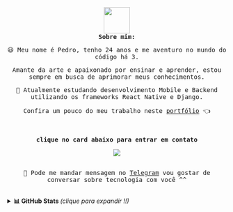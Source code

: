 <samp>
  <div align ="center" >
    <img height ="60em" src="https://media.giphy.com/media/Qo2dupDib32rkTY4hX/giphy.gif"/>
  </div>

  <div align="center">
 <b align="">Sobre mim:</b>
 <p align="">😃 Meu nome é Pedro, tenho 24 anos e me aventuro no mundo do código há 3.</p>
 <p align="">Amante da arte e apaixonado por ensinar e aprender, estou sempre em busca de aprimorar meus conhecimentos.</p>
 <p align="">🌱 Atualmente estudando desenvolvimento Mobile e Backend utilizando os frameworks React Native e Django.</p>    
 <p align=""> Confira um pouco do meu trabalho neste <a href="https://pdr-tuche.github.io/portifolio/" target="_blank">portfólio</a> 👈</p>
  </div>
  <br>
  
  <div align= "center">
  <p><b>clique no card abaixo para entrar em contato</b></p>
     <a href="https://beacons.ai/pdrtuche" target="_blank"><img src="https://lanyard.cnrad.dev/api/259092600978407435?idleMessage=Nothing%20at%20the%20moment%20...%20Maybe%20i'm%20sleeping%20zzz&animated=true&theme=dark&borderRadius=30px&hideBadges=false&hideDiscrim=true&bg=2f3136&hideTimestamp=true"/></a>
    <br>
    <br>
   <p>📲 Pode me mandar mensagem no <a href ="https://t.me/pdrTuche">Telegram</a> vou gostar de conversar sobre tecnologia com você ^^</p>
  </div>
  
</samp>
<br>

<details>
  <summary> <b>📊 GitHub Stats </b><i >(clique para expandir !!)</i> </summary>
  <br>
<div align="center">
  <a href = "https://github.com/pdr0nvs">
        <img height="180em" src="http://github-profile-summary-cards.vercel.app/api/cards/stats?username=pdr-tuche&theme=tokyonight">
        <img height="180em" src="http://github-profile-summary-cards.vercel.app/api/cards/repos-per-language?username=pdr-tuche&theme=tokyonight">
        <img height = "180em" src = "http://github-profile-summary-cards.vercel.app/api/cards/most-commit-language?username=pdr-tuche&theme=tokyonight&locale=pt-br">
        <h3>🏆 GitHub Profile Trophies 🏆</h3>
        <img height = "230em" src="https://github-profile-trophy.vercel.app/?username=pdr-tuche&theme=discord&no-bg=true&no-frame=true&row=2&column=3&title=MultiLanguage,Commits,Followers,PullRequest,Repositories,Issues">
    </a>
 </div>
 <br>
 <br>
 
  <samp>
  <div align="center">
    <p><b>Profile Views: 👀</b></p>
  <img height ="20px" src="https://profile-counter.glitch.me/{pdr-tuche}/count.svg"> 
 <!--<img src="https://komarev.com/ghpvc/?username=pdr-tuche&style=flat-square&color=1a1b27&label=profile+views"> -->
  </div>
</samp>
</details>

